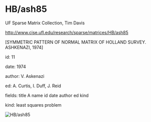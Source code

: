 # HB/ash85

 UF Sparse Matrix Collection, Tim Davis

 http://www.cise.ufl.edu/research/sparse/matrices/HB/ash85

 [SYMMETRIC PATTERN OF NORMAL MATRIX OF HOLLAND SURVEY. ASHKENAZI, 1974]

 id: 11

 date: 1974

 author: V. Askenazi

 ed: A. Curtis, I. Duff, J. Reid

 fields: title A name id date author ed kind

 kind: least squares problem

![HB/ash85](http://www2.research.att.com/~yifanhu/GALLERY/GRAPHS/GIF_SMALL/HB@ash85.gif)